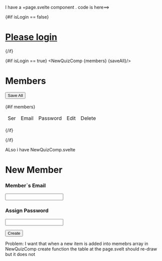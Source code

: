 I have a +page.svelte component . code is here==>
<script>
 
import {is_login} from "$lib/stores/appStore.js";
import { browser } from '$app/environment';
import MemberTable from "./MemberTable.svelte";
import { toast } from '@zerodevx/svelte-toast';
import { onDestroy } from 'svelte';
import { onMount } from 'svelte';
import NewQuizComp  from "./NewQuizComp.svelte";
import { BASE_URL } from '$lib/js/config.js';

$: members = [];
// let members = [];

let preventClose = true;
  
  function handleBeforeUnload(event) {
    if (preventClose) {
      event.preventDefault();
      event.returnValue = '';
      // if (browser){
      // window.alert("cant stop");
      // }
    }
  }

const deleteFn = (index) =>{
members = members.filter((_, i) => i !== index);
// console.log(members);
} 
const saveAll = async ()=>{
const token = localStorage.getItem('token');
// debugger;
const response = await fetch( `${BASE_URL}/user/members/save` , {
// const response = await fetch('http://localhost/user/login', {
    method: 'POST',
    body: JSON.stringify( {members,token} ),
    headers: { 'Content-Type': 'application/json' }
});
      const data = await response.json();
      if (data.status == "ok"){
        toast.push('saved'); 
        // populate();
      }else {
        toast.push( data.msg );
      }

}  

onDestroy(() => {
  if (browser){
  window.removeEventListener('beforeunload', handleBeforeUnload);
  }
});

if (browser){
 window.addEventListener('beforeunload', handleBeforeUnload);
}

let isLogin =true; //make it false again
// is_login.subscribe( (p)=> isLogin=p);

onMount(async () => {
  const token = localStorage.getItem('token');

  const resp = await fetch( `${BASE_URL}/user/members` ,{
  method: 'GET',
  headers: {
    // 'Authorization': `Bearer ${token}`,
    'Authorization': `${token}`
  }
  });

  const data = await resp.json();
  // console.log(data);
  members = data.members.members; 
  // console.log("quizzes",quizzes);
}); 


</script>
<!--page div-->


<div class="w-ful">

{#if isLogin == false}
<h1><a href="/login">Please login</a></h1>
{/if}


{#if isLogin == true}
<NewQuizComp {members}  {saveAll}/>
<br>

<div class="flex w-full p-2 m-2 bg-gray-400 rounded-md justify-between">
  <h1 class="w-1/4 text-black  text-2xl underline">Members</h1>
  <button class="w-3/4 bg-green-600 hover:bg-green-700 active:bg-green-900 text-white rounded-md p-1 m-1"
  on:click={saveAll}
  >Save All</button>
</div>

<br />
  {#if members}
    <table class="w-full border-collapse table-responsive border-white">
      <thead class="">
        <tr class="bg-gray-900 text-white border-2 border-gray-200">
          <td class="border text-center">Ser</td>
          <td class="border text-center">Email</td>
          <td class="border text-center">Password</td>
          <td class="border text-center">Edit</td>
          <td class="border text-center">Delete</td>
        </tr>
      </thead> 
      <tbody>
          <MemberTable   {members} {deleteFn}  />
      </tbody>
    </table>
  {/if}

{/if} 


</div><!--page div ends-->

ALso i have NewQuizComp.svelte

<script>
import { toast } from '@zerodevx/svelte-toast';
import { BASE_URL } from '$lib/js/config.js';
let newPRojectName = "";
let email = "";
let password = "";
export let members;
export let saveAll;

const create = async () =>{
  members.push({email,password});
  members = members;
  await saveAll();
};

</script>


<div class=" border-2 border-white p-2 m-2  text-center rounded-lg ">
<h1 class="m-1 text-slate-200 text-2xl underline">New Member</h1>
<h3 class="text-left ml-2 underline">Member`s Email</h3>
<input class="bg-gray-700 text-white  w-10/12 m-1 rounded-lg"  type="email" bind:value={email} >
<h3 class="text-left ml-2 underline">Assign Password</h3>
<input class="bg-gray-700 text-white  w-10/12 m-1 rounded-lg"  type="text" bind:value={password} >

<button class="bg-gradient-to-r from-blue-500 to-blue-600 hover:from-blue-600 hover:to-blue-700 active:from-blue-700 active:to-blue-800 text-white font-bold py-2 px-4 rounded w-4/12 m-1" on:click={create}>Create</button>

</div>


Problem: I want that when a new item is added into memebrs array in NewQuizComp create function the table at the page.svelt should re-draw but it does not 